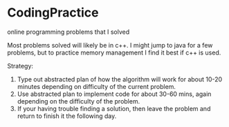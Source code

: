 # CodingPractice
online programming problems that I solved 

Most problems solved will likely be in c++. I might jump to java for a few problems, but to practice memory management I find it best if c++ is used.

Strategy: 
  1. Type out abstracted plan of how the algorithm will work for about 10-20 minutes depending on difficulty of the current problem.
  2. Use abstracted plan to implement code for about 30-60 mins, again depending on the difficulty of the problem.
  3. If your having trouble finding a solution, then leave the problem and return to finish it the following day.
